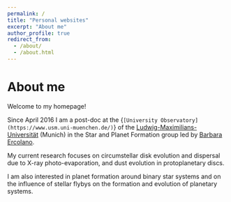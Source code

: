 ```yaml
---
permalink: /
title: "Personal websites"
excerpt: "About me"
author_profile: true
redirect_from: 
  - /about/
  - /about.html
---
```


About me
========

Welcome to my homepage!

Since April 2016 I am a post-doc at the {`[University Observatory](https://www.usm.uni-muenchen.de/)`} of the [Ludwig-Maximilians-Universität](https://www.lmu.de) (Munich) in the Star and Planet Formation group led by [Barbara Ercolano](https://ercolano4.wixsite.com/homepage).

My current research focuses on circumstellar disk evolution and dispersal due to X-ray photo-evaporation, and dust evolution in protoplanetary discs.

I am also interested in planet formation around binary star systems and on the influence of stellar flybys on the formation and evolution of planetary systems. 
